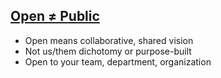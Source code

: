## [**Open ≠ Public**](http://ben.balter.com/2012/10/15/open-source-is-not-a-verb/)
* Open means collaborative, shared vision
* Not us/them dichotomy or purpose-built
* Open to your team, department, organization
